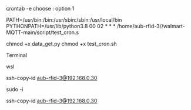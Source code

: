 crontab -e
choose : option 1

PATH=/usr/bin:/bin:/usr/sbin:/sbin:/usr/local/bin
PYTHONPATH=/usr/lib/python3.8
00 02  * * * /home/aub-rfid-3//walmart-MQTT-main/script/test_cron.s



chmod +x data_get.py 
chmod +x test_cron.sh 


Terminal


wsl

ssh-copy-id aub-rfid-3@192.168.0.30

sudo -i

ssh-copy-id aub-rfid-3@192.168.0.30



